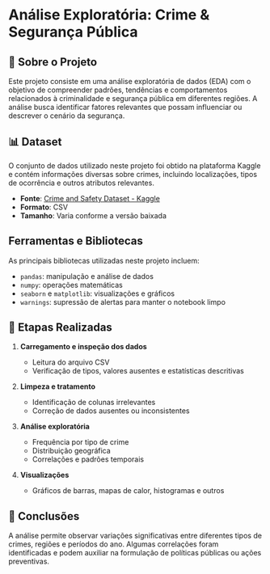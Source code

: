 # Análise Exploratória: Crime & Segurança Pública

## 📁 Sobre o Projeto

Este projeto consiste em uma análise exploratória de dados (EDA) com o objetivo de compreender padrões, tendências e comportamentos relacionados à criminalidade e segurança pública em diferentes regiões. A análise busca identificar fatores relevantes que possam influenciar ou descrever o cenário da segurança.

## 📊 Dataset

O conjunto de dados utilizado neste projeto foi obtido na plataforma Kaggle e contém informações diversas sobre crimes, incluindo localizações, tipos de ocorrência e outros atributos relevantes.

- **Fonte**: [Crime and Safety Dataset - Kaggle](https://www.kaggle.com/code/sonawanelalitsunil/crime-safety-incident-ml-12-50)
- **Formato**: CSV
- **Tamanho**: Varia conforme a versão baixada

## Ferramentas e Bibliotecas

As principais bibliotecas utilizadas neste projeto incluem:

- `pandas`: manipulação e análise de dados
- `numpy`: operações matemáticas
- `seaborn` e `matplotlib`: visualizações e gráficos
- `warnings`: supressão de alertas para manter o notebook limpo

## 🧪 Etapas Realizadas

1. **Carregamento e inspeção dos dados**
   - Leitura do arquivo CSV
   - Verificação de tipos, valores ausentes e estatísticas descritivas

2. **Limpeza e tratamento**
   - Identificação de colunas irrelevantes
   - Correção de dados ausentes ou inconsistentes

3. **Análise exploratória**
   - Frequência por tipo de crime
   - Distribuição geográfica
   - Correlações e padrões temporais

4. **Visualizações**
   - Gráficos de barras, mapas de calor, histogramas e outros

## 📌 Conclusões

A análise permite observar variações significativas entre diferentes tipos de crimes, regiões e períodos do ano. Algumas correlações foram identificadas e podem auxiliar na formulação de políticas públicas ou ações preventivas.